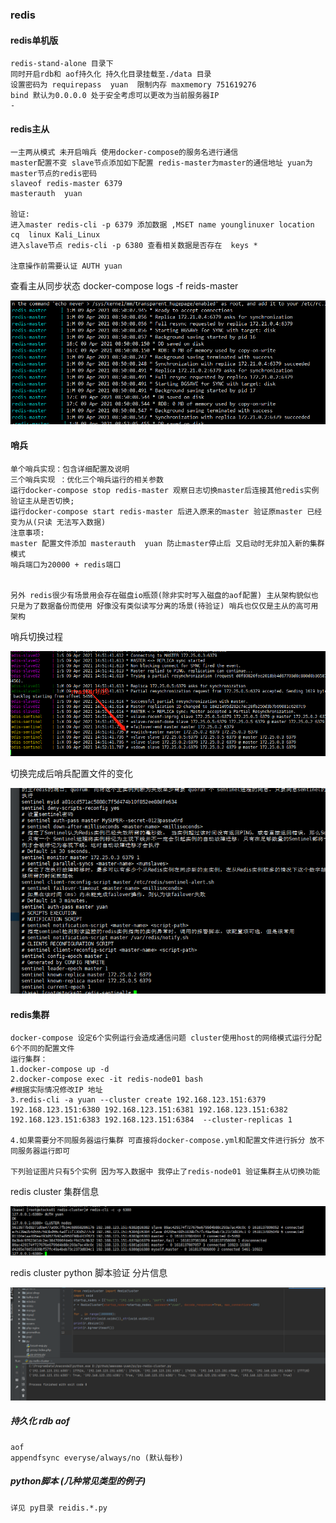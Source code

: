 ### redis

#### redis单机版
```
redis-stand-alone 目录下
同时开启rdb和 aof持久化 持久化目录挂载至./data 目录 
设置密码为 requirepass  yuan  限制内存 maxmemory 751619276
bind 默认为0.0.0.0 处于安全考虑可以更改为当前服务器IP 
-
```

#### redis主从
```
一主两从模式 未开启哨兵 使用docker-compose的服务名进行通信
master配置不变 slave节点添加如下配置 redis-master为master的通信地址 yuan为master节点的redis密码  
slaveof redis-master 6379
masterauth  yuan

验证: 
进入master redis-cli -p 6379 添加数据 ,MSET name younglinuxer location cq  linux Kali_Linux 
进入slave节点 redis-cli -p 6380 查看相关数据是否存在  keys *

注意操作前需要认证 AUTH yuan
```
查看主从同步状态 docker-compose logs -f reids-master

![Image text](../src/img/redis-master-slave.png) 


#### 哨兵
```
单个哨兵实现：包含详细配置及说明
三个哨兵实现 ：优化三个哨兵运行的相关参数
运行docker-compose stop redis-master 观察日志切换master后连接其他redis实例 验证主从是否切换;
运行docker-compose start redis-master 后进入原来的master 验证原master 已经变为从(只读 无法写入数据)
注意事项: 
master 配置文件添加 masterauth  yuan 防止master停止后 又启动时无非加入新的集群模式
哨兵端口为20000 + redis端口


另外 redis很少有场景用会存在磁盘io瓶颈(除非实时写入磁盘的aof配置) 主从架构貌似也只是为了数据备份而使用 好像没有类似读写分离的场景(待验证) 哨兵也仅仅是主从的高可用架构  

```
哨兵切换过程

![Image text](../src/img/redis-sentinel-one.jpg)

切换完成后哨兵配置文件的变化
 
![Image text](../src/img/redis-sentinel-config.png)


#### redis集群

```
docker-compose 设定6个实例运行会造成通信问题 cluster使用host的网络模式运行分配6个不同的配置文件
运行集群：
1.docker-compose up -d
2.docker-compose exec -it redis-node01 bash
#根据实际情况修改IP 地址
3.redis-cli -a yuan --cluster create 192.168.123.151:6379 192.168.123.151:6380 192.168.123.151:6381 192.168.123.151:6382 192.168.123.151:6383 192.168.123.151:6384  --cluster-replicas 1

4.如果需要分不同服务器运行集群 可直接将docker-compose.yml和配置文件进行拆分 放不同服务器运行即可

下列验证图片只有5个实例 因为写入数据中 我停止了redis-node01 验证集群主从切换功能
```

redis cluster 集群信息 

![Image text](../src/img/rediscluster-nodeingo.png)

redis cluster python 脚本验证 分片信息

![Image text](../src/img/rediscluster-py.png)


##### 持久化 rdb aof
```
aof
appendfsync everyse/always/no (默认每秒)
```

##### python脚本 (几种常见类型的例子)
```
详见 py目录 reidis.*.py
```